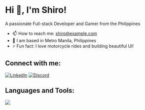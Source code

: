 # Hi 👋, I'm Shiro!
A passionate Full-stack Developer and Gamer from the Philippines

- 📫 How to reach me: shiro@example.com  
- 📍 I am based in Metro Manila, Philippines  
- ⚡ Fun fact: I love motorcycle rides and building beautiful UI!

## Connect with me:
[![LinkedIn](https://img.shields.io/badge/LinkedIn-%230077B5.svg?&style=for-the-badge&logo=linkedin&logoColor=white)](https://linkedin.com/in/your-link)
[![Discord](https://img.shields.io/badge/Discord-%237289DA.svg?&style=for-the-badge&logo=discord&logoColor=white)](https://discord.gg/your-invite)

## Languages and Tools:
<p align="left">
  <img src="https://skillicons.dev/icons?i=js,html,css,nodejs,tailwind,figma,photoshop,python,react" />
</p>
